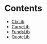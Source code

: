 

# Contents
- [CtxLib](CtxLib.sol/library.CtxLib.md)
- [CurveLib](CurveLib.sol/library.CurveLib.md)
- [FundsLib](FundsLib.sol/library.FundsLib.md)
- [QuoteLib](QuoteLib.sol/library.QuoteLib.md)
